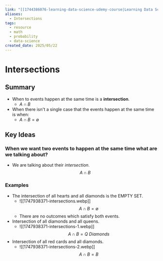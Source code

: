 ```yaml
---
link: "[[1744386076-learning-data-science-udemy-course|Learning Data Science Udemy Course]]"
aliases:
  - Intersections
tags:
  - resource
  - math
  - probability
  - data-science
created_date: 2025/05/22
---
```

# Intersections
## Summary
- When to events happen at the same time is a **intersection**.
	- $A\cap B$
- When there isn't a single case that the events happen at the same time is when:
	- $A\cap B = \emptyset$
## Key Ideas
### When we want two events to happen at the same time what are we talking about?
- We are talking about their *intersection*.
$$A \cap B$$
### Examples
- The intersection of all hearts and all diamonds is the EMPTY SET.
	- ![[1747938371-intersections.webp]]
$$A \cap B = \emptyset$$
	- There are no outcomes which satisfy both events.
- Intersection of all diamonds and all queens.
	- ![[1747938371-intersections-1.webp]]
$$A \cap B = Q\ Diamonds$$
- Intersection of all red cards and all diamonds.
	- ![[1747938371-intersections-2.webp]]
$$
A \cap B = B
$$
